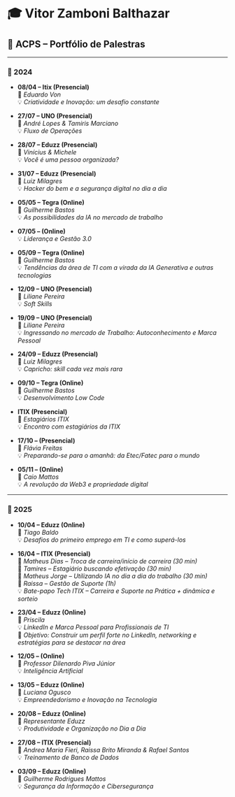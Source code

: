 # 🎓 Vitor Zamboni Balthazar  

## 🎤 ACPS – Portfólio de Palestras  

---

### 📅 2024  

- **08/04 – Itix (Presencial)**  
  👤 *Eduardo Von*  
  💡 *Criatividade e Inovação: um desafio constante*  

- **27/07 – UNO (Presencial)**  
  👤 *André Lopes & Tamiris Marciano*  
  💡 *Fluxo de Operações*  

- **28/07 – Eduzz (Presencial)**  
  👤 *Vinícius & Michele*  
  💡 *Você é uma pessoa organizada?*  

- **31/07 – Eduzz (Presencial)**  
  👤 *Luiz Milagres*  
  💡 *Hacker do bem e a segurança digital no dia a dia*  

- **05/05 – Tegra (Online)**  
  👤 *Guilherme Bastos*  
  💡 *As possibilidades da IA no mercado de trabalho*  

- **07/05 – (Online)**  
  💡 *Liderança e Gestão 3.0*  

- **05/09 – Tegra (Online)**  
  👤 *Guilherme Bastos*  
  💡 *Tendências da área de TI com a virada da IA Generativa e outras tecnologias*  

- **12/09 – UNO (Presencial)**  
  👤 *Liliane Pereira*  
  💡 *Soft Skills*  

- **19/09 – UNO (Presencial)**  
  👤 *Liliane Pereira*  
  💡 *Ingressando no mercado de Trabalho: Autoconhecimento e Marca Pessoal*  

- **24/09 – Eduzz (Presencial)**  
  👤 *Luiz Milagres*  
  💡 *Capricho: skill cada vez mais rara*  

- **09/10 – Tegra (Online)**  
  👤 *Guilherme Bastos*  
  💡 *Desenvolvimento Low Code*  

- **ITIX (Presencial)**  
  👤 *Estagiários ITIX*  
  💡 *Encontro com estagiários da ITIX*  

- **17/10 – (Presencial)**  
  👤 *Flávia Freitas*  
  💡 *Preparando-se para o amanhã: da Etec/Fatec para o mundo*  

- **05/11 – (Online)**  
  👤 *Caio Mattos*  
  💡 *A revolução da Web3 e propriedade digital*  

---

### 📅 2025  

- **10/04 – Eduzz (Online)**  
  👤 *Tiago Baldo*  
  💡 *Desafios do primeiro emprego em TI e como superá-los*  

- **16/04 – ITIX (Presencial)**  
  👥 *Matheus Dias – Troca de carreira/início de carreira (30 min)*  
  👥 *Tamires – Estagiário buscando efetivação (30 min)*  
  👥 *Matheus Jorge – Utilizando IA no dia a dia do trabalho (30 min)*  
  👥 *Raissa – Gestão de Suporte (1h)*  
  💡 *Bate-papo Tech ITIX – Carreira e Suporte na Prática + dinâmica e sorteio*  

- **23/04 – Eduzz (Online)**  
  👤 *Priscila*  
  💡 *LinkedIn e Marca Pessoal para Profissionais de TI*  
  🎯 *Objetivo: Construir um perfil forte no LinkedIn, networking e estratégias para se destacar na área*  

- **12/05 – (Online)**  
  👤 *Professor Dilenardo Piva Júnior*  
  💡 *Inteligência Artificial*  

- **13/05 – Eduzz (Online)**  
  👤 *Luciana Ogusco*  
  💡 *Empreendedorismo e Inovação na Tecnologia*  

- **20/08 – Eduzz (Online)**  
  👤 *Representante Eduzz*  
  💡 *Produtividade e Organização no Dia a Dia*  

- **27/08 – ITIX (Presencial)**  
  👥 *Andrea Maria Fieri, Raissa Brito Miranda & Rafael Santos*  
  💡 *Treinamento de Banco de Dados*  

- **03/09 – Eduzz (Online)**  
  👤 *Guilherme Rodrigues Mattos*  
  💡 *Segurança da Informação e Cibersegurança*  


